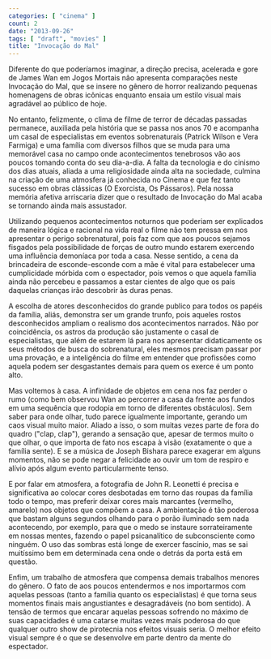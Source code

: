 ```yaml
---
categories: [ "cinema" ]
count: 2
date: "2013-09-26"
tags: [ "draft", "movies" ]
title: "Invocação do Mal"
---
```

Diferente do que poderíamos imaginar, a direção precisa, acelerada
e gore de James Wan em Jogos Mortais não apresenta comparações
neste Invocação do Mal, que se insere no gênero de horror realizando
pequenas homenagens de obras icônicas enquanto ensaia um estilo visual
mais agradável ao público de hoje.

No entanto, felizmente, o clima de filme de terror de décadas passadas
permanece, auxiliada pela história que se passa nos anos 70 e acompanha
um casal de especialistas em eventos sobrenaturais (Patrick Wilson e
Vera Farmiga) e uma família com diversos filhos que se muda para uma
memorável casa no campo onde acontecimentos tenebrosos vão aos poucos
tomando conta do seu dia-a-dia. A falta da tecnologia e do cinismo
dos dias atuais, aliada a uma religiosidade ainda alta na sociedade,
culmina na criação de uma atmosfera já conhecida no Cinema e que fez
tanto sucesso em obras clássicas (O Exorcista, Os Pássaros). Pela nossa
memória afetiva arriscaria dizer que o resultado de Invocação do Mal
acaba se tornando ainda mais assustador.

Utilizando pequenos acontecimentos noturnos que poderiam ser explicados de
maneira lógica e racional na vida real o filme não tem pressa em nos
apresentar o perigo sobrenatural, pois faz com que aos poucos sejamos
fisgados pela possibilidade de forças de outro mundo estarem exercendo
uma influência demoníaca por toda a casa. Nesse sentido, a cena da
brincadeira de esconde-esconde com a mãe é vital para estabelecer
uma cumplicidade mórbida com o espectador, pois vemos o que aquela
família ainda não percebeu e passamos a estar cientes de algo que os
pais daquelas crianças irão descobrir às duras penas.

A escolha de atores desconhecidos do grande publico para todos os papéis
da família, aliás, demonstra ser um grande trunfo, pois aqueles rostos
desconhecidos ampliam o realismo dos acontecimentos narrados. Não
por coincidência, os astros da produção são justamente o casal de
especialistas, que além de estarem lá para nos apresentar didaticamente
os seus métodos de busca do sobrenatural, eles mesmos precisam passar por
uma provação, e a inteligência do filme em entender que profissões
como aquela podem ser desgastantes demais para quem os exerce é um
ponto alto.

Mas voltemos à casa. A infinidade de objetos em cena nos faz perder
o rumo (como bem observou Wan ao percorrer a casa da frente aos fundos
em uma sequência que rodopia em torno de diferentes obstáculos). Sem
saber para onde olhar, tudo parece igualmente importante, gerando um caos
visual muito maior. Aliado a isso, o som muitas vezes parte de fora do
quadro ("clap, clap"), gerando a sensação que, apesar de termos muito
o que olhar, o que importa de fato nos escapa à visão (exatamente o
que a família sente). E se a música de Joseph Bishara parece exagerar
em alguns momentos, não se pode negar a felicidade ao ouvir um tom de
respiro e alívio após algum evento particularmente tenso.

E por falar em atmosfera, a fotografia de John R. Leonetti é precisa e
significativa ao colocar cores desbotadas em torno das roupas da família
todo o tempo, mas preferir deixar cores mais marcantes (vermelho, amarelo)
nos objetos que compõem a casa. A ambientação é tão poderosa
que bastam alguns segundos olhando para o porão iluminado sem nada
acontecendo, por exemplo, para que o medo se instaure sorrateiramente
em nossas mentes, fazendo o papel psicanalítico de subconsciente como
ninguém. O uso das sombras está longe de exercer fascínio, mas se
sai muitíssimo bem em determinada cena onde o detrás da porta está
em questão.

Enfim, um trabalho de atmosfera que compensa demais trabalhos menores do
gênero. O fato de aos poucos entendermos e nos importarmos com aquelas
pessoas (tanto a família quanto os especialistas) é que torna seus
momentos finais mais angustiantes e desagradáveis (no bom sentido). A
tensão de termos que encarar aquelas pessoas sofrendo no máximo de suas
capacidades é uma catarse muitas vezes mais poderosa do que qualquer
outro show de pirotecnia nos efeitos visuais seria. O melhor efeito visual
sempre é o que se desenvolve em parte dentro da mente do espectador.
